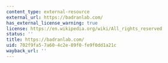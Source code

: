 ```yaml
---
content_type: external-resource
external_url: https://badranlab.com/
has_external_license_warning: true
license: https://en.wikipedia.org/wiki/All_rights_reserved
status: ''
title: https://badranlab.com/
uid: 702f9fa5-7a60-4c2e-89f0-fe9f0dd1a21c
wayback_url: ''
---
```

